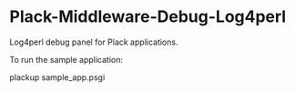 Plack-Middleware-Debug-Log4perl
===============================

Log4perl debug panel for Plack applications.

To run the sample application:

plackup sample_app.psgi

